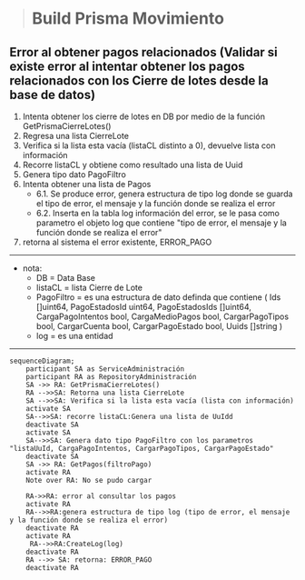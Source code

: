 > # Build Prisma Movimiento

## Error al obtener pagos relacionados  (Validar si existe error al intentar obtener los pagos relacionados con los Cierre de lotes desde la base de datos)
1. Intenta obtener los cierre de lotes en DB por medio de la función GetPrismaCierreLotes()
2. Regresa una lista CierreLote
3. Verifica si la lista esta vacía (listaCL distinto a 0), devuelve lista con información
4. Recorre listaCL y obtiene como resultado una lista de Uuid
5. Genera tipo dato PagoFiltro
6. Intenta obtener una lista de Pagos
    - 6.1. Se produce error, genera estructura de tipo log donde se guarda el tipo de error, el mensaje y la función donde se realiza el error
    - 6.2. Inserta en la tabla log información del error, se le pasa como parametro el objeto log que contiene "tipo de error, el mensaje y la función donde se realiza el error"
7. retorna al sistema el error existente, ERROR_PAGO   
***
- nota:
    * DB = Data Base
    * listaCL = lista Cierre de Lote
    * PagoFiltro = es una estructura de dato definda que contiene 
                    (	Ids []uint64, PagoEstadosId uint64, PagoEstadosIds []uint64, CargaPagoIntentos bool, CargaMedioPagos   bool,	CargarPagoTipos bool,	CargarCuenta bool,	CargarPagoEstado  bool,	Uuids []string )
    * log = es una entidad
***
```mermaid
sequenceDiagram;
    participant SA as ServiceAdministración
    participant RA as RepositoryAdministración
    SA ->> RA: GetPrismaCierreLotes()
    RA -->>SA: Retorna una lista CierreLote
    SA -->>SA: Verifica si la lista esta vacía (lista con información)
    activate SA
    SA-->>SA: recorre listaCL:Genera una lista de UuIdd 
    deactivate SA
    activate SA
    SA-->>SA: Genera dato tipo PagoFiltro con los parametros "listaUuId, CargaPagoIntentos,	CargarPagoTipos, CargarPagoEstado" 
    deactivate SA
    SA ->> RA: GetPagos(filtroPago)
    activate RA
    Note over RA: No se pudo cargar
    
    RA->>RA: error al consultar los pagos
    activate RA
    RA-->>RA:genera estructura de tipo log (tipo de error, el mensaje y la función donde se realiza el error)     
    deactivate RA
    activate RA
     RA-->>RA:CreateLog(log)
    deactivate RA
    RA -->> SA: retorna: ERROR_PAGO 
    deactivate RA
```